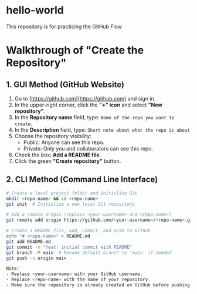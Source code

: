 # hello-world
This repository is for practicing the GitHub Flow

# Walkthrough of "Create the Repository"

## 1. GUI Method (GitHub Website)

1. Go to [https://github.com](https://github.com) and sign in.
2. In the upper-right corner, click the **"+" icon** and select **"New repository"**.
3. In the **Repository name** field, type: `Name of the repo you want to create`.
4. In the **Description** field, type: `Short note about what the repo is about`
5. Choose the repository visibility:
   - Public: Anyone can see this repo.
   - Private: Only you and collaborators can see this repo.
6. Check the box: **Add a README file**.
7. Click the green **"Create repository"** button.

## 2. CLI Method (Command Line Interface)

```bash
# Create a local project folder and initialize Git
mkdir <repo-name> && cd <repo-name>
git init  # Initialize a new local Git repository

# Add a remote origin (replace <your-username> and <repo-name>)
git remote add origin https://github.com/<your-username>/<repo-name>.git

# Create a README file, add, commit, and push to GitHub
echo "# <repo-name>" > README.md
git add README.md
git commit -m "feat: initial commit with README"
git branch -M main  # Rename default branch to 'main' if needed
git push -u origin main

Note:
- Replace <your-username> with your GitHub username.
- Replace <repo-name> with the name of your repository.
- Make sure the repository is already created on GitHub before pushing.
